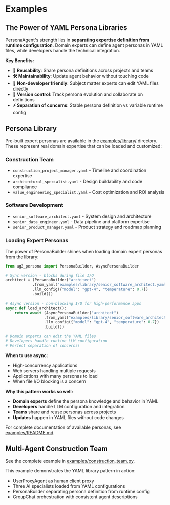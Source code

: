 # Examples

## The Power of YAML Persona Libraries

PersonaAgent's strength lies in **separating expertise definition from runtime configuration**. Domain experts can define agent personas in YAML files, while developers handle the technical integration.

**Key Benefits:**
- **🔄 Reusability**: Share persona definitions across projects and teams
- **🛠️ Maintainability**: Update agent behavior without touching code
- **👥 Non-developer friendly**: Subject matter experts can edit YAML files directly
- **📝 Version control**: Track persona evolution and collaborate on definitions
- **⚡ Separation of concerns**: Stable persona definition vs variable runtime config

## Persona Library

Pre-built expert personas are available in the [examples/library/](https://github.com/rsnodgrass/ag2-persona/tree/main/examples/library) directory. These represent real domain expertise that can be loaded and customized:

### Construction Team
- `construction_project_manager.yaml` - Timeline and coordination expertise
- `architectural_specialist.yaml` - Design buildability and code compliance
- `value_engineering_specialist.yaml` - Cost optimization and ROI analysis

### Software Development
- `senior_software_architect.yaml` - System design and architecture
- `senior_data_engineer.yaml` - Data pipeline and platform expertise
- `senior_product_manager.yaml` - Product strategy and roadmap planning

### Loading Expert Personas

The power of PersonaBuilder shines when loading domain expert personas from the library:

```python
from ag2_persona import PersonaBuilder, AsyncPersonaBuilder

# Sync version - blocks during file I/O
architect = (PersonaBuilder("architect")
            .from_yaml("examples/library/senior_software_architect.yaml")
            .llm_config({"model": "gpt-4", "temperature": 0.7})
            .build())

# Async version - non-blocking I/O for high-performance apps
async def load_architect():
    return await (AsyncPersonaBuilder("architect")
                 .from_yaml("examples/library/senior_software_architect.yaml")
                 .llm_config({"model": "gpt-4", "temperature": 0.7})
                 .build())

# Domain experts can edit the YAML files
# Developers handle runtime LLM configuration
# Perfect separation of concerns!
```

**When to use async:**
- High-concurrency applications
- Web servers handling multiple requests
- Applications with many personas to load
- When file I/O blocking is a concern

**Why this pattern works so well:**
- **Domain experts** define the persona knowledge and behavior in YAML
- **Developers** handle LLM configuration and integration
- **Teams** share and reuse personas across projects
- **Updates** happen in YAML files without code changes

For complete documentation of available personas, see [examples/README.md](https://github.com/rsnodgrass/ag2-persona/blob/main/examples/README.md).

## Multi-Agent Construction Team

See the complete example in [examples/construction_team.py](https://github.com/rsnodgrass/ag2-persona/blob/main/examples/construction_team.py).

This example demonstrates the YAML library pattern in action:
- UserProxyAgent as human client proxy
- Three AI specialists loaded from YAML configurations
- PersonaBuilder separating persona definition from runtime config
- GroupChat orchestration with consistent agent descriptions
